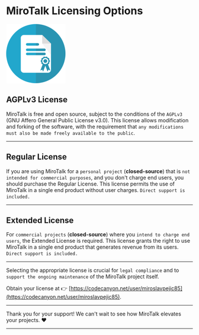 # MiroTalk Licensing Options

![license](../images/license.png)

## AGPLv3 License

MiroTalk is free and open source, subject to the conditions of the `AGPLv3` (GNU Affero General Public License v3.0). This license allows modification and forking of the software, with the requirement that `any modifications must also be made freely available to the public`.

---

## Regular License

If you are using MiroTalk for a `personal project` (**closed-source**) that is `not intended for commercial purposes`, and you don't charge end users, you should purchase the Regular License. This license permits the use of MiroTalk in a single end product without user charges. `Direct support is included.`

---

## Extended License

For `commercial projects` (**closed-source**) where you `intend to charge end users`, the Extended License is required. This license grants the right to use MiroTalk in a single end product that generates revenue from its users. `Direct support is included.`

---

Selecting the appropriate license is crucial for `legal compliance` and to `support the ongoing maintenance` of the MiroTalk project itself. 

Obtain your license at 👉 [https://codecanyon.net/user/miroslavpejic85](https://codecanyon.net/user/miroslavpejic85).

---

Thank you for your support! We can't wait to see how MiroTalk elevates your projects. ❤️

---
